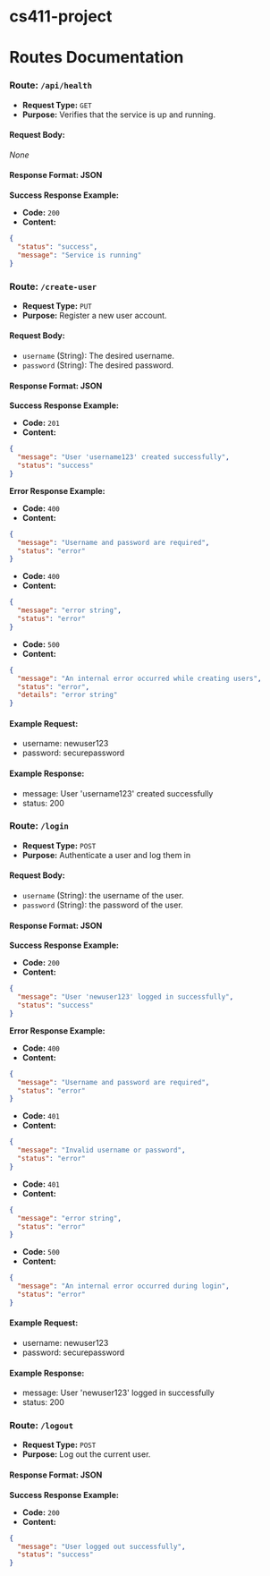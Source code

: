 # cs411-project

# Routes Documentation

### Route: `/api/health`

- **Request Type:** `GET`  
- **Purpose:** Verifies that the service is up and running.

#### Request Body:
_None_

#### Response Format: JSON

**Success Response Example:**
- **Code:** `200`  
- **Content:**
```json
{
  "status": "success",
  "message": "Service is running"
}
```

### Route: `/create-user`

- **Request Type:** `PUT`  
- **Purpose:** Register a new user account.

#### Request Body:
- `username` (String): The desired username.  
- `password` (String): The desired password.

#### Response Format: JSON

**Success Response Example:**
- **Code:** `201`  
- **Content:**
```json
{
  "message": "User 'username123' created successfully",
  "status": "success"
} 
```

**Error Response Example:**
- **Code:** `400`  
- **Content:**
```json
{
  "message": "Username and password are required",
  "status": "error"
} 
```
- **Code:** `400`  
- **Content:**
```json
{
  "message": "error string",
  "status": "error"
} 
```
- **Code:** `500`  
- **Content:**
```json
{
  "message": "An internal error occurred while creating users",
  "status": "error",
  "details": "error string"
} 
```
#### Example Request:
- username: newuser123
- password: securepassword
#### Example Response:
- message: User 'username123' created successfully
- status: 200

### Route: `/login`

- **Request Type:** `POST`  
- **Purpose:** Authenticate a user and log them in

#### Request Body:
- `username` (String): the username of the user.  
- `password` (String): the password of the user.

#### Response Format: JSON

**Success Response Example:**
- **Code:** `200`  
- **Content:**
```json
{
  "message": "User 'newuser123' logged in successfully",
  "status": "success"
} 
```

**Error Response Example:**
- **Code:** `400`  
- **Content:**
```json
{
  "message": "Username and password are required",
  "status": "error"
} 
```
- **Code:** `401`  
- **Content:**
```json
{
  "message": "Invalid username or password",
  "status": "error"
} 
```
- **Code:** `401`  
- **Content:**
```json
{
  "message": "error string",
  "status": "error"
} 
```
- **Code:** `500`  
- **Content:**
```json
{
  "message": "An internal error occurred during login",
  "status": "error"
} 
```
#### Example Request:
- username: newuser123
- password: securepassword
#### Example Response:
- message: User 'newuser123' logged in successfully
- status: 200

### Route: `/logout`

- **Request Type:** `POST`  
- **Purpose:** Log out the current user.

#### Response Format: JSON

**Success Response Example:**
- **Code:** `200`  
- **Content:**
```json
{
  "message": "User logged out successfully",
  "status": "success"
} 
```





